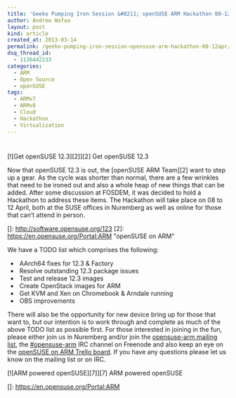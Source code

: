 ```yaml
---
title: 'Geeko Pumping Iron Session &#8211; openSUSE ARM Hackathon 08-12Apr'
author: Andrew Wafaa
layout: post
kind: article
created_at: 2013-03-14
permalink: /geeko-pumping-iron-session-opensuse-arm-hackathon-08-12apr/
dsq_thread_id:
  - 1136442233
categories:
  - ARM
  - Open Source
  - openSUSE
tags:
  - ARMv7
  - ARMv8
  - Cloud
  - Hackathon
  - Virtualization
---
```

# 

[![Get openSUSE 12.3][2]][2]
Get openSUSE 12.3

Now that openSUSE 12.3 is out, the [openSUSE ARM Team][2] want to step up a gear. As the cycle was shorter than normal, there are a few wrinkles that need to be ironed out and also a whole heap of new things that can be added. After some discussion at FOSDEM, it was decided to hold a Hackathon to address these items. The Hackathon will take place on 08 to 12 April, both at the SUSE offices in Nuremberg as well as online for those that can’t attend in person.

 []: http://software.opensuse.org/123
 [2]: https://en.opensuse.org/Portal:ARM "openSUSE on ARM"

We have a TODO list which comprises the following:

*    AArch64 fixes for 12.3 & Factory
*    Resolve outstanding 12.3 package issues
*    Test and release 12.3 images
*    Create OpenStack images for ARM
*    Get KVM and Xen on Chromebook & Arndale running
*    OBS improvements

There will also be the opportunity for new device bring up for those that want to, but our intention is to work through and complete as much of the above TODO list as possible first. For those interested in joining in the fun, please either join us in Nuremberg and/or join the [opensuse-arm mailing list][3], the [#opensuse-arm][4] IRC channel on Freenode and also keep an eye on the [openSUSE on ARM Trello board][5]. If you have any questions please let us know on the mailing list or on IRC.

 [3]: http://lists.opensuse.org/opensuse-arm/ "openSUSE on ARM mailing list archive"
 [4]: irc://freenode.net/#opensuse-arm "openSUSE on ARM IRC"
 [5]: https://trello.com/board/opensuse-on-arm/5007cfc12cf0ae352e21d8dc "openSUSE on ARM Trello board"

[![ARM powered openSUSE][7]][7]
ARM powered openSUSE

 []: https://en.opensuse.org/Portal:ARM
